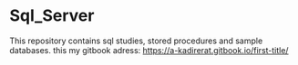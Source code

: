 # Sql_Server
This repository contains sql studies, stored procedures and sample databases.
this my gitbook adress:
https://a-kadirerat.gitbook.io/first-title/
